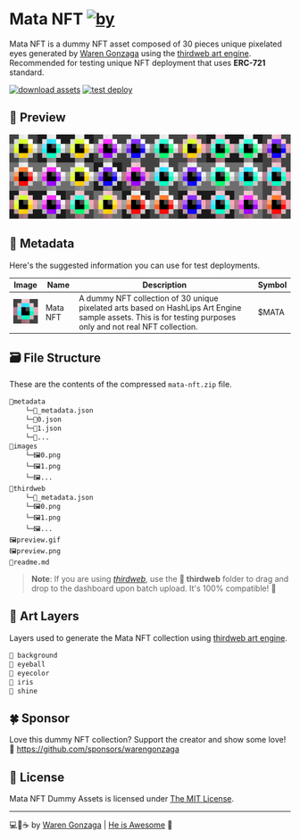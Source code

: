 # Mata NFT [![by](https://img.shields.io/badge/by-Waren%20Gonzaga-blue.svg?longCache=true&style=flat-square)](https://github.com/warengonzaga)

Mata NFT is a dummy NFT asset composed of 30 pieces unique pixelated eyes generated by [Waren Gonzaga](https://warengonzaga.com) using the [thirdweb art engine](https://github.com/warengonzaga/thirdweb-art-engine). Recommended for testing unique NFT deployment that uses **ERC-721** standard.

[![download assets](https://img.shields.io/badge/Download%20Assets-green.svg?longCache=true&style=for-the-badge)](../../../builds/mata-nft.zip) [![test deploy](https://img.shields.io/badge/Test%20Deploy%20Now-a855f7.svg?longCache=true&style=for-the-badge)](https://thirdweb.com/thirdweb.eth/DropERC721)

## 👀 Preview

![preview](preview.png)

## 🧩 Metadata

Here's the suggested information you can use for test deployments.

| Image | Name | Description | Symbol |
| --- | --- | --- | --- |
| <img src='preview.gif' width='50'/> | Mata NFT | A dummy NFT collection of 30 unique pixelated arts based on HashLips Art Engine sample assets. This is for testing purposes only and not real NFT collection. | $MATA |

## 🗃️ File Structure

These are the contents of the compressed `mata-nft.zip` file.

```text
📂metadata
    └─📃_metadata.json
    └─📃0.json
    └─📃1.json
    └─📃...
📂images
    └─🖼️0.png
    └─🖼️1.png
    └─🖼️...
📂thirdweb
    └─📃_metadata.json
    └─🖼️0.png
    └─🖼️1.png
    └─🖼️...
🖼️preview.gif
🖼️preview.png
📃readme.md
```

> **Note**: If you are using [_thirdweb_](https://thirdweb.com?utm_source=waren), use the **📁 thirdweb** folder to drag and drop to the dashboard upon batch upload. It's 100% compatible! 👀

## 🎨 Art Layers

Layers used to generate the Mata NFT collection using [thirdweb art engine](https://github.com/warengonzaga/thirdweb-art-engine).

```
📁 background
📁 eyeball
📁 eyecolor
📁 iris
📁 shine
```

## 🍀 Sponsor

Love this dummy NFT collection? Support the creator and show some love! 💖
<https://github.com/sponsors/warengonzaga>

## 📃 License

Mata NFT Dummy Assets is licensed under [The MIT License](https://opensource.org/licenses/MIT).

---

💻💖☕ by [Waren Gonzaga](https://warengonzaga.com) | [He is Awesome](https://www.youtube.com/watch?v=HHrxS4diLew&t=44s) 🙏
